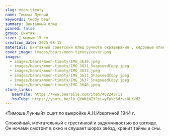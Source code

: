 ```yaml
---
slug: moon-timoty
name: Тимоша Лунный
keywords: teddy bear
summary: Винтажный плюш
pinned: false
group: Винтаж
size: 🐻 малыш 15 см
creation_date: 2025-08-15
materials: Винтажный советский плюш ручного окрашивания , кедровые опилки, металлический гранулят
cover_image: images/bears/moon-timoty/cover.png
images:
  - images/bears/moon-timoty/IMG_3630.jpeg
  - images/bears/moon-timoty/IMG_3631_SnapseedCopy.jpeg
  - images/bears/moon-timoty/IMG_3633.jpeg
  - images/bears/moon-timoty/IMG_3633_SnapseedCopy.jpeg
  - images/bears/moon-timoty/IMG_3637_SnapseedCopy.jpeg
  - images/bears/moon-timoty/IMG_3640.jpeg
store_links:
   BearPile: https://www.bearpile.com/item/402243/11
   YouTube: https://youtu.be/lb_QYWNiNZY?si=yFpVcSdzvsOLXVdZ
---
```


«Тимоша Лунный» сшит по выкройке А.Н.Изергиной 1944 г.

Спокойный, мечтательный с грустинкой и задумчивостью во взгляде. 
Он ночами смотрит в окно и слушает шорох звёзд, хранит тайны и сны. 
